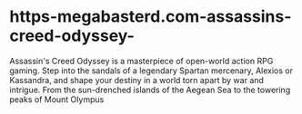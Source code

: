 # https-megabasterd.com-assassins-creed-odyssey-
Assassin's Creed Odyssey is a masterpiece of open-world action RPG gaming. Step into the sandals of a legendary Spartan mercenary, Alexios or Kassandra, and shape your destiny in a world torn apart by war and intrigue. From the sun-drenched islands of the Aegean Sea to the towering peaks of Mount Olympus
